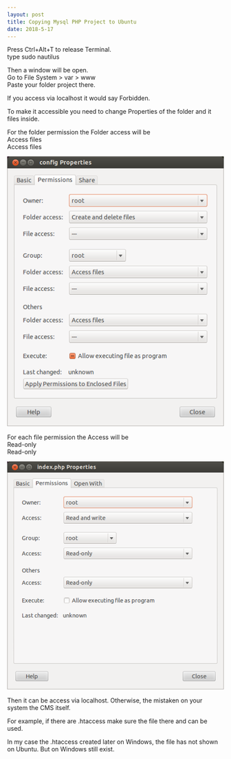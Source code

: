 ```yaml
---
layout: post
title: Copying Mysql PHP Project to Ubuntu
date: 2018-5-17
---
```

Press Ctrl+Alt+T to release Terminal.  
type sudo nautilus

Then a window will be open.  
Go to File System > var > www  
Paste your folder project there.

If you access via localhost it would say Forbidden.

To make it accessible you need to change Properties
of the folder and it files inside.

For the folder permission the Folder access will be  
Access files  
Access files

![for folder](/images/Folderaccess.png "Access files")

For each file permission the Access will be  
Read-only  
Read-only

![on file](/images/fileAccess.png "Read-only")

Then it can be access via localhost.
Otherwise, the mistaken on your system the CMS itself.

For example, if there are .htaccess make sure
the file there and can be used.

In my case the .htaccess created later on Windows,
the file has not shown on Ubuntu. But on Windows
still exist.
